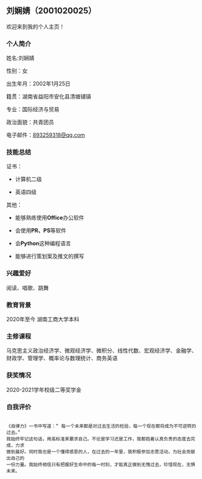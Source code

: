 ## 刘娴婧（2001020025）

欢迎来到我的个人主页！

### 个人简介

姓名:刘娴婧

性别：女

出生年月：2002年1月25日

籍贯：湖南省益阳市安化县清塘铺镇

专业：国际经济与贸易

政治面貌：共青团员

电子邮件：893259318@qq.com

### 技能总结

证书：

* 计算机二级

* 英语四级

其他：

* 能够熟练使用**Office**办公软件

* 会使用**PR、PS**等软件

* 会**Python**这种编程语言

* 能够进行策划案及推文的撰写

### 兴趣爱好

阅读、唱歌、跳舞

### 教育背景

2020年至今 湖南工商大学本科

### 主修课程

马克思主义政治经济学、微观经济学、微积分、线性代数、宏观经济学、金融学、财政学、管理学、概率论与数理统计、商务英语

### 获奖情况

2020-2021学年校级二等奖学金

### 自我评价

```

《自律力》一书中写道：“ 每一个未来都是对过去生活的检验，每一个现在都将成为不可逆转的过去。” 
我始终牢记这句话，用高标准来要求自己。不论是学习还是工作，我都抱着认真负责的态度去完成，力求
做到最好。同时我也是一个懂得感恩的人，在过去的一年里，我积极参加志愿活动，为社会贡献出自己的
一份力量。我始终相信只有把握好生命中的每一时刻，才能真正做到无愧过去，珍惜现在，无惧未来。

```

